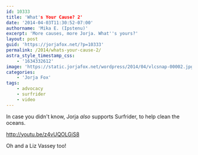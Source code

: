 ```yaml
---
id: 10333
title: 'What's Your Cause? 2'
date: '2014-04-03T11:30:52-07:00'
authorname: 'Mika E. (Ipstenu)'
excerpt: 'More causes, more Jorja. What''s yours?'
layout: post
guid: 'https://jorjafox.net/?p=10333'
permalink: /2014/whats-your-cause-2/
astra_style_timestamp_css:
    - '1634332612'
image: 'https://static.jorjafox.net/wordpress/2014/04/vlcsnap-00002.jpg'
categories:
    - 'Jorja Fox'
tags:
    - advocacy
    - surfrider
    - video
---
```


In case you didn't know, Jorja _also_ supports Surfrider, to help clean the oceans.

http://youtu.be/z4vUQOLGiS8

Oh and a Liz Vassey too!
